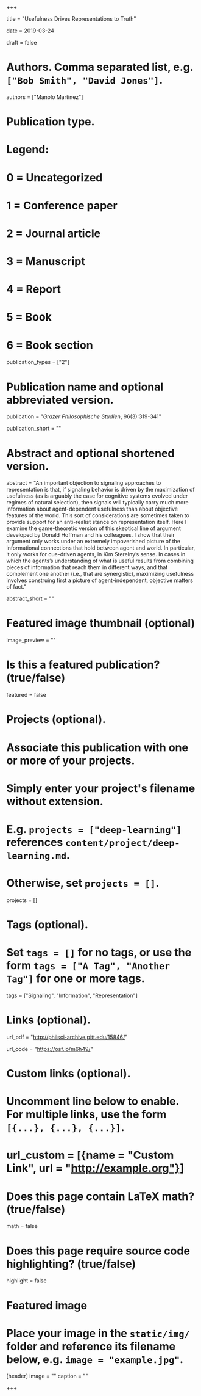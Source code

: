 +++ 

title = "Usefulness Drives Representations to Truth" 

date = 2019-03-24

draft = false

# Authors. Comma separated list, e.g. `["Bob Smith", "David Jones"]`. 

authors = ["Manolo Martínez"]

# Publication type.
# Legend:
# 0 = Uncategorized
# 1 = Conference paper
# 2 = Journal article
# 3 = Manuscript
# 4 = Report
# 5 = Book
# 6 = Book section
publication_types = ["2"]

# Publication name and optional abbreviated version. 

publication = "*Grazer Philosophische Studien*, 96(3):319-341" 

publication_short = ""

# Abstract and optional shortened version.

abstract = "An important objection to signaling approaches to representation is that, if signaling behavior is driven by the maximization of usefulness (as is arguably the case for cognitive systems evolved under regimes of natural selection), then signals will typically carry much more information about agent-dependent usefulness than about objective features of the world. This sort of considerations are sometimes taken to provide support for an anti-realist stance on representation itself. Here I examine the game-theoretic version of this skeptical line of argument developed by Donald Hoffman and his colleagues. I show that their argument only works under an extremely impoverished picture of the informational connections that hold between agent and world. In particular, it only works for cue-driven agents, in Kim Sterelny’s sense. In cases in which the agents’s understanding of what is useful results from combining pieces of information that reach them in different ways, and that complement one another (i.e., that are synergistic), maximizing usefulness involves construing first a picture of agent-independent, objective matters of fact."

abstract_short = ""

# Featured image thumbnail (optional)
image_preview = ""

# Is this a featured publication? (true/false) 

featured = false

# Projects (optional).
#   Associate this publication with one or more of your projects.
#   Simply enter your project's filename without extension.
#   E.g. `projects = ["deep-learning"]` references `content/project/deep-learning.md`.
#   Otherwise, set `projects = []`.
projects = []

# Tags (optional).
#   Set `tags = []` for no tags, or use the form `tags = ["A Tag", "Another Tag"]` for one or more tags. 

tags = ["Signaling", "Information", "Representation"]

# Links (optional). 

url_pdf = "http://philsci-archive.pitt.edu/15846/"

url_code = "https://osf.io/m6h49/"


# Custom links (optional).
#   Uncomment line below to enable. For multiple links, use the form `[{...}, {...}, {...}]`.
# url_custom = [{name = "Custom Link", url = "http://example.org"}]

# Does this page contain LaTeX math? (true/false) 
math = false

# Does this page require source code highlighting? (true/false) 
highlight = false

# Featured image
# Place your image in the `static/img/` folder and reference its filename below, e.g. `image = "example.jpg"`.
[header]
image = ""
caption = ""

+++
